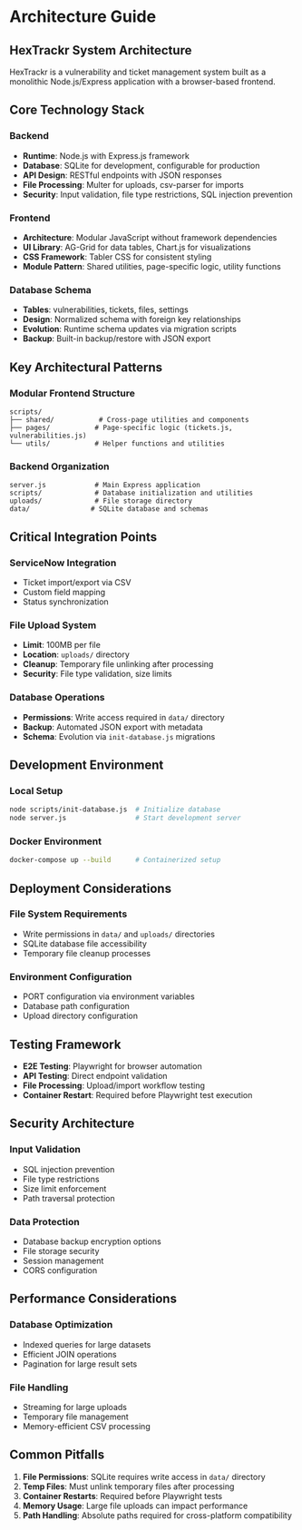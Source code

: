 # Architecture Guide

## HexTrackr System Architecture

HexTrackr is a vulnerability and ticket management system built as a monolithic Node.js/Express application with a browser-based frontend.

## Core Technology Stack

### Backend

- **Runtime**: Node.js with Express.js framework
- **Database**: SQLite for development, configurable for production
- **API Design**: RESTful endpoints with JSON responses
- **File Processing**: Multer for uploads, csv-parser for imports
- **Security**: Input validation, file type restrictions, SQL injection prevention

### Frontend

- **Architecture**: Modular JavaScript without framework dependencies
- **UI Library**: AG-Grid for data tables, Chart.js for visualizations
- **CSS Framework**: Tabler CSS for consistent styling
- **Module Pattern**: Shared utilities, page-specific logic, utility functions

### Database Schema

- **Tables**: vulnerabilities, tickets, files, settings
- **Design**: Normalized schema with foreign key relationships
- **Evolution**: Runtime schema updates via migration scripts
- **Backup**: Built-in backup/restore with JSON export

## Key Architectural Patterns

### Modular Frontend Structure

```text
scripts/
├── shared/           # Cross-page utilities and components
├── pages/           # Page-specific logic (tickets.js, vulnerabilities.js)
└── utils/           # Helper functions and utilities
```

### Backend Organization

```text
server.js            # Main Express application
scripts/             # Database initialization and utilities
uploads/             # File storage directory
data/               # SQLite database and schemas
```

## Critical Integration Points

### ServiceNow Integration

- Ticket import/export via CSV
- Custom field mapping
- Status synchronization

### File Upload System

- **Limit**: 100MB per file
- **Location**: `uploads/` directory
- **Cleanup**: Temporary file unlinking after processing
- **Security**: File type validation, size limits

### Database Operations

- **Permissions**: Write access required in `data/` directory
- **Backup**: Automated JSON export with metadata
- **Schema**: Evolution via `init-database.js` migrations

## Development Environment

### Local Setup

```bash
node scripts/init-database.js  # Initialize database
node server.js                 # Start development server
```

### Docker Environment

```bash
docker-compose up --build      # Containerized setup
```

## Deployment Considerations

### File System Requirements

- Write permissions in `data/` and `uploads/` directories
- SQLite database file accessibility
- Temporary file cleanup processes

### Environment Configuration

- PORT configuration via environment variables
- Database path configuration
- Upload directory configuration

## Testing Framework

- **E2E Testing**: Playwright for browser automation
- **API Testing**: Direct endpoint validation
- **File Processing**: Upload/import workflow testing
- **Container Restart**: Required before Playwright test execution

## Security Architecture

### Input Validation

- SQL injection prevention
- File type restrictions
- Size limit enforcement
- Path traversal protection

### Data Protection

- Database backup encryption options
- File storage security
- Session management
- CORS configuration

## Performance Considerations

### Database Optimization

- Indexed queries for large datasets
- Efficient JOIN operations
- Pagination for large result sets

### File Handling

- Streaming for large uploads
- Temporary file management
- Memory-efficient CSV processing

## Common Pitfalls

1. **File Permissions**: SQLite requires write access in `data/` directory
2. **Temp Files**: Must unlink temporary files after processing
3. **Container Restarts**: Required before Playwright tests
4. **Memory Usage**: Large file uploads can impact performance
5. **Path Handling**: Absolute paths required for cross-platform compatibility
